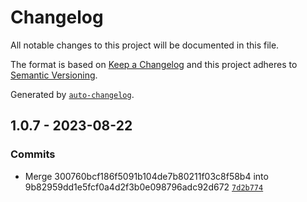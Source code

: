 # Changelog

All notable changes to this project will be documented in this file.

The format is based on [Keep a Changelog](https://keepachangelog.com/en/1.0.0/)
and this project adheres to [Semantic Versioning](https://semver.org/spec/v2.0.0.html).

Generated by [`auto-changelog`](https://github.com/CookPete/auto-changelog).

## 1.0.7 - 2023-08-22

### Commits

- Merge 300760bcf186f5091b104de7b80211f03c8f58b4 into 9b82959dd1e5fcf0a4d2f3b0e098796adc92d672 [`7d2b774`](https://github.com/rohit1901/ts-gen-typeguards/commit/7d2b77466fd72ab4bd9868d39ce6987a534a34f8)
